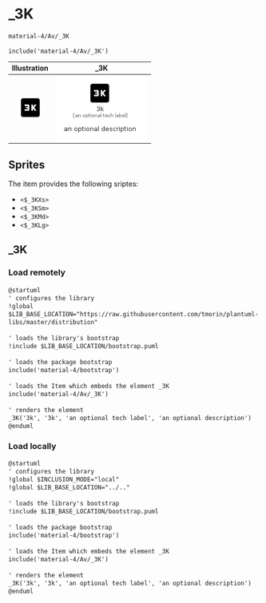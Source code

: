 # _3K


```text
material-4/Av/_3K
```

```text
include('material-4/Av/_3K')
```



| Illustration | _3K |
| :---: | :---: |
| ![illustration for Illustration](../../material-4/Av/_3K.png) | ![illustration for _3K](../../material-4/Av/_3K.Local.png) |



## Sprites
The item provides the following sriptes:

- `<$_3KXs>`
- `<$_3KSm>`
- `<$_3KMd>`
- `<$_3KLg>`





## _3K

### Load remotely
```plantuml
@startuml
' configures the library
!global $LIB_BASE_LOCATION="https://raw.githubusercontent.com/tmorin/plantuml-libs/master/distribution"

' loads the library's bootstrap
!include $LIB_BASE_LOCATION/bootstrap.puml

' loads the package bootstrap
include('material-4/bootstrap')

' loads the Item which embeds the element _3K
include('material-4/Av/_3K')

' renders the element
_3K('3k', '3k', 'an optional tech label', 'an optional description')
@enduml
```

### Load locally
```plantuml
@startuml
' configures the library
!global $INCLUSION_MODE="local"
!global $LIB_BASE_LOCATION="../.."

' loads the library's bootstrap
!include $LIB_BASE_LOCATION/bootstrap.puml

' loads the package bootstrap
include('material-4/bootstrap')

' loads the Item which embeds the element _3K
include('material-4/Av/_3K')

' renders the element
_3K('3k', '3k', 'an optional tech label', 'an optional description')
@enduml
```

